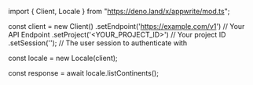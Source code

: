 import { Client, Locale } from "https://deno.land/x/appwrite/mod.ts";

const client = new Client()
    .setEndpoint('https://example.com/v1') // Your API Endpoint
    .setProject('<YOUR_PROJECT_ID>') // Your project ID
    .setSession(''); // The user session to authenticate with

const locale = new Locale(client);

const response = await locale.listContinents();
